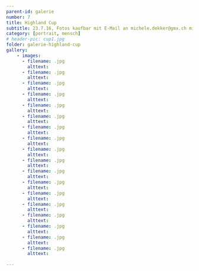 ```yaml
---
parent-id: galerie
number: 7
title: Highland Cup
subtitle: 23.7.16, Fotos kaufbar mit E-Mail an michele.dekker@gmx.ch mit dem Betreff Highland Cup und der/n Nummer/n auf den ausgewählten Fotos.
category: [portrait, mensch]
# header-pic: cup1.jpg
folder: galerie-highland-cup
gallery:
    - images:
      - filename: .jpg
        alttext: 
      - filename: .jpg
        alttext: 
      - filename: .jpg
        alttext: 
      - filename: .jpg
        alttext: 
      - filename: .jpg
        alttext: 
      - filename: .jpg
        alttext: 
      - filename: .jpg
        alttext: 
      - filename: .jpg
        alttext: 
      - filename: .jpg
        alttext: 
      - filename: .jpg
        alttext: 
      - filename: .jpg
        alttext: 
      - filename: .jpg
        alttext: 
      - filename: .jpg
        alttext: 
      - filename: .jpg
        alttext: 
      - filename: .jpg
        alttext: 
      - filename: .jpg
        alttext:     
      - filename: .jpg
        alttext: 
      - filename: .jpg
        alttext: 
        
---
```

<!-- beschreibender Text hier -->
